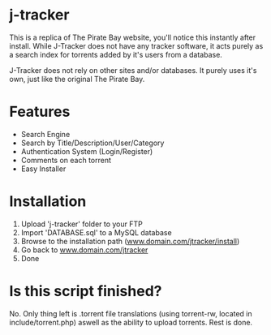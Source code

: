 # j-tracker
This is a replica of The Pirate Bay website, you'll notice this instantly after install. While J-Tracker does not have any tracker software, it acts purely
as a search index for torrents added by it's users from a database. 

J-Tracker does not rely on other sites and/or databases. It purely uses it's own, just like the original The Pirate Bay.

# Features
- Search Engine
- Search by Title/Description/User/Category
- Authentication System (Login/Register)
- Comments on each torrent
- Easy Installer

# Installation
1. Upload 'j-tracker' folder to your FTP
2. Import 'DATABASE.sql' to a MySQL database
3. Browse to the installation path (www.domain.com/jtracker/install)
4. Go back to www.domain.com/jtracker
5. Done

# Is this script finished?
No. Only thing left is .torrent file translations (using torrent-rw, located in include/torrent.php) aswell as the ability to upload torrents. Rest is done.

